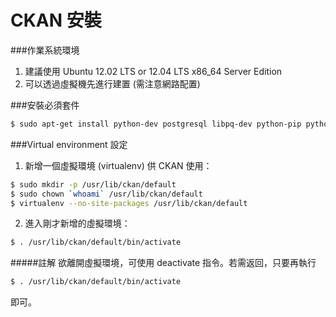 # CKAN 安裝

###作業系統環境
1. 建議使用 Ubuntu 12.02 LTS or 12.04 LTS x86_64 Server Edition
2. 可以透過虛擬機先進行建置 (需注意網路配置)


###安裝必須套件

```Bash
$ sudo apt-get install python-dev postgresql libpq-dev python-pip python-virtualenv git-core solr-jetty openjdk-6-jdk
```

###Virtual environment 設定
1. 新增一個虛擬環境 (virtualenv) 供 CKAN 使用：

```bash
$ sudo mkdir -p /usr/lib/ckan/default
$ sudo chown `whoami` /usr/lib/ckan/default
$ virtualenv --no-site-packages /usr/lib/ckan/default
```

2. 進入剛才新增的虛擬環境：

```bash
$ . /usr/lib/ckan/default/bin/activate
```
#####註解
欲離開虛擬環境，可使用 deactivate 指令。若需返回，只要再執行
```bash
$ . /usr/lib/ckan/default/bin/activate
```
即可。

